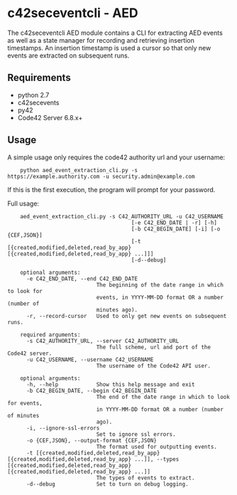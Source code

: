 # c42seceventcli - AED

The c42seceventcli AED module contains a CLI for extracting AED events as well as a state manager
for recording and retrieving insertion timestamps. An insertion timestamp is used a cursor so that only new events are
extracted on subsequent runs.

## Requirements
- python 2.7
- c42secevents
- py42
- Code42 Server 6.8.x+

## Usage

A simple usage only requires the code42 authority url and your username:

        python aed_event_extraction_cli.py -s https://example.authority.com -u security.admin@example.com
        
If this is the first execution, the program will prompt for your password.

Full usage:

        aed_event_extraction_cli.py -s C42_AUTHORITY_URL -u C42_USERNAME
                                           [-e C42_END_DATE | -r] [-h]
                                           [-b C42_BEGIN_DATE] [-i] [-o {CEF,JSON}]
                                           [-t [{created,modified,deleted,read_by_app} [{created,modified,deleted,read_by_app} ...]]]
                                           [-d--debug]
        
        optional arguments:
          -e C42_END_DATE, --end C42_END_DATE
                                The beginning of the date range in which to look for
                                events, in YYYY-MM-DD format OR a number (number of
                                minutes ago).
          -r, --record-cursor   Used to only get new events on subsequent runs.
        
        required arguments:
          -s C42_AUTHORITY_URL, --server C42_AUTHORITY_URL
                                The full scheme, url and port of the Code42 server.
          -u C42_USERNAME, --username C42_USERNAME
                                The username of the Code42 API user.
        
        optional arguments:
          -h, --help            Show this help message and exit
          -b C42_BEGIN_DATE, --begin C42_BEGIN_DATE
                                The end of the date range in which to look for events,
                                in YYYY-MM-DD format OR a number (number of minutes
                                ago).
          -i, --ignore-ssl-errors
                                Set to ignore ssl errors.
          -o {CEF,JSON}, --output-format {CEF,JSON}
                                The format used for outputting events.
          -t [{created,modified,deleted,read_by_app} [{created,modified,deleted,read_by_app} ...]], --types [{created,modified,deleted,read_by_app} [{created,modified,deleted,read_by_app} ...]]
                                The types of events to extract.
          -d--debug             Set to turn on debug logging.